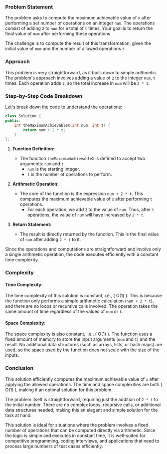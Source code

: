 ### Problem Statement

The problem asks to compute the maximum achievable value of `x` after performing a set number of operations on an integer `num`. The operations consist of adding `2` to `num` for a total of `t` times. Your goal is to return the final value of `num` after performing these operations.

The challenge is to compute the result of this transformation, given the initial value of `num` and the number of allowed operations `t`.

### Approach

This problem is very straightforward, as it boils down to simple arithmetic. The problem's approach involves adding a value of `2` to the integer `num`, `t` times. Each operation adds `2`, so the total increase in `num` will be `2 * t`.

### Step-by-Step Code Breakdown

Let's break down the code to understand the operations:

```cpp
class Solution {
public:
    int theMaximumAchievableX(int num, int t) {
        return num + 2 * t;
    }
};
```

1. **Function Definition:**
   - The function `theMaximumAchievableX` is defined to accept two arguments: `num` and `t`. 
     - `num` is the starting integer.
     - `t` is the number of operations to perform.
   
2. **Arithmetic Operation:**
   - The core of the function is the expression `num + 2 * t`. This computes the maximum achievable value of `x` after performing `t` operations.
     - For each operation, we add `2` to the value of `num`. Thus, after `t` operations, the value of `num` will have increased by `2 * t`.
   
3. **Return Statement:**
   - The result is directly returned by the function. This is the final value of `num` after adding `2 * t` to it.

Since the operations and computations are straightforward and involve only a single arithmetic operation, the code executes efficiently with a constant time complexity.

### Complexity

#### Time Complexity:
The time complexity of this solution is constant, i.e., \( O(1) \). This is because the function only performs a simple arithmetic calculation (`num + 2 * t`), and there are no loops or recursive calls involved. The operation takes the same amount of time regardless of the values of `num` or `t`.

#### Space Complexity:
The space complexity is also constant, i.e., \( O(1) \). The function uses a fixed amount of memory to store the input arguments (`num` and `t`) and the result. No additional data structures (such as arrays, lists, or hash maps) are used, so the space used by the function does not scale with the size of the inputs.

### Conclusion

This solution efficiently computes the maximum achievable value of `x` after applying the allowed operations. The time and space complexities are both \( O(1) \), making it an optimal solution for this problem.

The problem itself is straightforward, requiring just the addition of `2 * t` to the initial number. There are no complex loops, recursive calls, or additional data structures needed, making this an elegant and simple solution for the task at hand.

This solution is ideal for situations where the problem involves a fixed number of operations that can be computed directly via arithmetic. Since the logic is simple and executes in constant time, it is well-suited for competitive programming, coding interviews, and applications that need to process large numbers of test cases efficiently.